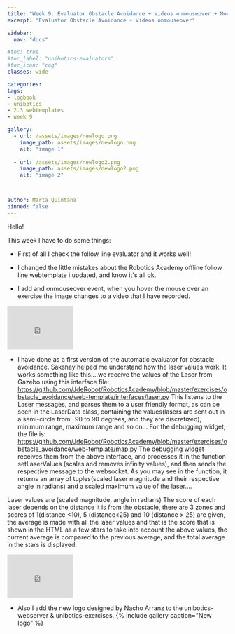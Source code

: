 ```yaml
---
title: "Week 9. Evaluator Obstacle Avoidance + Videos onmouseover + More 18/1/2020"
excerpt: "Evaluator Obstacle Avoidance + Videos onmouseover"

sidebar:
  nav: "docs"

#toc: true
#toc_label: "unibotics-evaluators"
#toc_icon: "cog"
classes: wide

categories:
tags:
- logbook
- unibotics
- 2.3 webtemplates
- week 9

gallery:
  - url: /assets/images/newlogo.png
    image_path: assets/images/newlogo.png
    alt: "image 1"
    
  - url: /assets/images/newlogo2.png
    image_path: assets/images/newlogo2.png
    alt: "image 2"



author: Marta Quintana
pinned: false
---
```



Hello! 

This week I have to do some things:

- First of all I check the follow line evaluator and it works well! 
- I changed the little mistakes about the Robotics Academy offline follow line webtemplate i updated, and know it's all ok.

- I add and onmouseover event, when you hover the mouse over an exercise the image changes to a video that I have recorded. 

<iframe width="150" height="100" src="https://youtube.com/embed/NC2YURcm7fI" frameborder="0" allow="autoplay; encrypted-media" allowfullscreen></iframe> 

- I have done as a first version of the automatic evaluator for obstacle avoidance. 
      Sakshay helped me understand how the laser values work.
      It works something like this....we receive the values of the Laser from Gazebo using this interface file: https://github.com/JdeRobot/RoboticsAcademy/blob/master/exercises/obstacle_avoidance/web-template/interfaces/laser.py
      This listens to the Laser messages, and parses them to a user friendly format, as can be seen in the LaserData class, containing the values(lasers are sent out in a semi-circle from -90 to 90 degrees, and they are discretized), minimum range, maximum range and so on...
      For the debugging widget, the file is: https://github.com/JdeRobot/RoboticsAcademy/blob/master/exercises/obstacle_avoidance/web-template/map.py
      The debugging widget receives them from the above interface, and processes it in the function setLaserValues (scales and removes infinity values), and then sends the respective message to the websocket. As you may see in the function, it returns an array of tuples(scaled laser magnitude and their respective angle in radians) and a scaled maximum value of the laser....

Laser values are (scaled magnitude, angle in radians)
The score of each laser depends on the distance it is from the obstacle, there are 3 zones and scores of 1(distance <10), 5 (distance<25) and 10 (distance > 25) are given, the average is made with all the laser values 
and that is the score that is shown in the HTML as a few stars to take into account the above values, the current average is compared to the previous average, and the total average in the stars is displayed.
<iframe width="150" height="100" src="https://youtube.com/embed/j3fS6Qiitqg" frameborder="0" allow="autoplay; encrypted-media" allowfullscreen></iframe> 

- Also I add the new logo designed by Nacho Arranz to the unibotics-webserver & unibotics-exercises.
{% include gallery caption="New logo" %}
